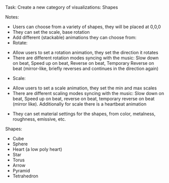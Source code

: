 Task: Create a new category of visualizations: Shapes

Notes:
 - Users can choose from a variety of shapes, they will be placed at 0,0,0
 - They can set the scale, base rotation
 - Add different (stackable) animations they can choose from:
  - Rotate:
   * Allow users to set a rotation animation, they set the direction it rotates
   * There are different rotation modes syncing with the music: Slow down on beat, Speed up on beat, Reverse on beat, Temporary Reverse on beat (mirror-like, briefly reverses and continues in the direction again)
  - Scale:
   * Allow users to set a scale animation, they set the min and max scales
   * There are different scaling modes syncing with the music: Slow down on beat, Speed up on beat, reverse on beat, temporary reverse on beat (mirror like). Additionally for scale there is a heartbeat animation
 - They can set material settings for the shapes, from color, metalness, roughness, emissive, etc.

Shapes:
 - Cube
 - Sphere
 - Heart (a low poly heart)
 - Star
 - Torus
 - Arrow
 - Pyramid
 - Tetrahedron